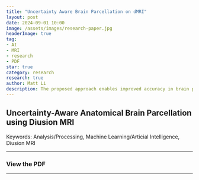 ```yaml
---
title: "Uncertainty Aware Brain Parcellation on dMRI"
layout: post
date: 2024-09-01 10:00
image: /assets/images/research-paper.jpg
headerImage: true
tag:
- AI
- MRI
- research
- PDF
star: true
category: research
research: true
author: Matt Li
description: The proposed approach enables improved accuracy in brain parcellation from diffusion MRI, facilitating the understanding of the human brain in health and disease. It may also serve as an effective tool for brain abnormality detection, fostering inquiries into uncertainty-quantified diagnostics.
---
```


## Uncertainty-Aware Anatomical Brain Parcellation using Di usion MRI

Keywords: Analysis/Processing, Machine Learning/Arti cial Intelligence, Di usion MRI

---

### View the PDF


---
